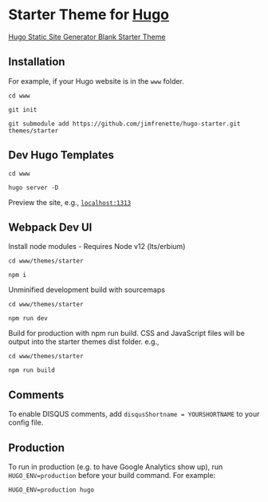 # Starter Theme for [Hugo](http://gohugo.io/)

[Hugo Static Site Generator Blank Starter Theme](https://jimfrenette.com/2019/02/hugo-static-site-generator-blank-starter-theme/)

## Installation

For example, if your Hugo website is in the `www` folder.
```
cd www

git init

git submodule add https://github.com/jimfrenette/hugo-starter.git themes/starter
```

## Dev Hugo Templates

```
cd www

hugo server -D
```
Preview the site, e.g., [`localhost:1313`](http://localhost:1313/)

## Webpack Dev UI

Install node modules - Requires Node v12 (lts/erbium)

```
cd www/themes/starter

npm i
```

Unminified development build with sourcemaps

```
cd www/themes/starter

npm run dev
```

Build for production with npm run build. CSS and JavaScript files will be output into the starter themes dist folder. e.g.,

```
cd www/themes/starter

npm run build
```

## Comments

To enable DISQUS comments, add `disqusShortname = YOURSHORTNAME` to your config file.


## Production

To run in production (e.g. to have Google Analytics show up), run `HUGO_ENV=production` before your build command. For example:

```
HUGO_ENV=production hugo
```
